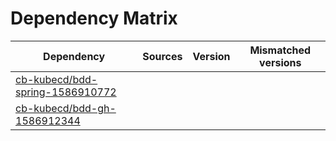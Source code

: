 # Dependency Matrix

Dependency | Sources | Version | Mismatched versions
---------- | ------- | ------- | -------------------
[cb-kubecd/bdd-spring-1586910772](https://github.com/cb-kubecd/bdd-spring-1586910772.git) |  | []() | 
[cb-kubecd/bdd-gh-1586912344](https://github.com/cb-kubecd/bdd-gh-1586912344.git) |  | []() | 
